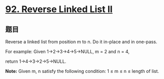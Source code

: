 # [92. Reverse Linked List II](https://leetcode.com/problems/reverse-linked-list-ii/)

## 题目

Reverse a linked list from position m to n. Do it in-place and in one-pass.

For example:
Given 1->2->3->4->5->NULL, m = 2 and n = 4,

return 1->4->3->2->5->NULL.

**Note:**
Given m, n satisfy the following condition:
1 ≤ m ≤ n ≤ length of list.
